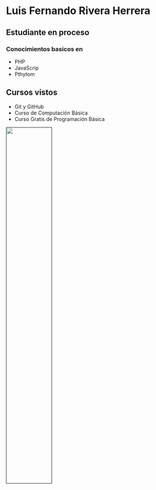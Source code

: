 # Luis Fernando Rivera Herrera

## Estudiante en proceso
### Conocimientos basicos en
- PHP
- JavaScrip
- Pthytom


## Cursos vistos
- Git y GitHub
- Curso de Computación Básica
- Curso Gratis de Programación Básica


[<img
src="https://i.pinimg.com/originals/0b/44/12/0b441203eeecdac0ad82fc465668d72f.gif" width="50%"/>]()